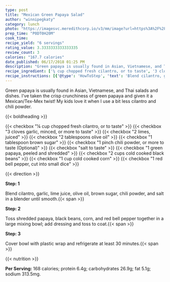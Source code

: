 ```yaml
---
type: post
title: "Mexican Green Papaya Salad"
author: "winnipegkaty"
category: lunch
photo: "https://imagesvc.meredithcorp.io/v3/mm/image?url=https%3A%2F%2Fimages.media-allrecipes.com%2Fuserphotos%2F1940432.jpg"
prep_time: "P0DT0H20M"
cook_time: 
recipe_yield: "6 servings"
rating_value: 3.3333333333333335
review_count: 3
calories: "167.7 calories"
date_published: 06/17/2018 01:25 PM
description: "Green papaya is usually found in Asian, Vietnamese, and Thai salads and dishes. I've taken the crisp crunchiness of green papaya and given it a Mexican/Tex-Mex twist! My kids love it when I use a bit less cilantro and chili powder."
recipe_ingredient: ['¼ cup chopped fresh cilantro, or to taste', '3 cloves garlic, minced, or more to taste', '2 limes, juiced', '2 tablespoons olive oil', '1 tablespoon brown sugar', '1 pinch chili powder, or more to taste ', 'salt to taste', '1 green papaya, peeled and shredded', '2 cups cold cooked black beans', '1 cup cold cooked corn', '1 red bell pepper, cut into small dice']
recipe_instructions: [{'@type': 'HowToStep', 'text': 'Blend cilantro, garlic, lime juice, olive oil, brown sugar, chili powder, and salt in a blender until smooth.\n'}, {'@type': 'HowToStep', 'text': 'Toss shredded papaya, black beans, corn, and red bell pepper together in a large mixing bowl; add dressing and toss to coat.\n'}, {'@type': 'HowToStep', 'text': 'Cover bowl with plastic wrap and refrigerate at least 30 minutes.\n'}]
---
```


Green papaya is usually found in Asian, Vietnamese, and Thai salads and dishes. I've taken the crisp crunchiness of green papaya and given it a Mexican/Tex-Mex twist! My kids love it when I use a bit less cilantro and chili powder. 

{{< boldheading >}}

{{< checkbox "¼ cup chopped fresh cilantro, or to taste" >}}
{{< checkbox "3 cloves garlic, minced, or more to taste" >}}
{{< checkbox "2  limes, juiced" >}}
{{< checkbox "2 tablespoons olive oil" >}}
{{< checkbox "1 tablespoon brown sugar" >}}
{{< checkbox "1 pinch chili powder, or more to taste   (Optional)" >}}
{{< checkbox "salt to taste" >}}
{{< checkbox "1  green papaya, peeled and shredded" >}}
{{< checkbox "2 cups cold cooked black beans" >}}
{{< checkbox "1 cup cold cooked corn" >}}
{{< checkbox "1  red bell pepper, cut into small dice" >}}


{{< direction >}}

**Step: 1**

Blend cilantro, garlic, lime juice, olive oil, brown sugar, chili powder, and salt in a blender until smooth.{{< span >}}

**Step: 2**

Toss shredded papaya, black beans, corn, and red bell pepper together in a large mixing bowl; add dressing and toss to coat.{{< span >}}

**Step: 3**

Cover bowl with plastic wrap and refrigerate at least 30 minutes.{{< span >}}

{{< nutrition >}}

**Per Serving:** 168 calories; protein 6.4g; carbohydrates 26.9g; fat 5.1g; sodium 313.5mg.